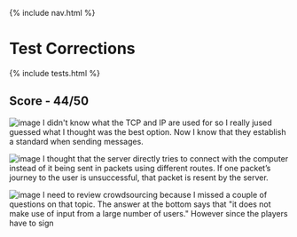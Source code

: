 {% include nav.html %}

# Test Corrections

{% include tests.html %}

## Score - 44/50
![image](https://user-images.githubusercontent.com/89223508/167192830-5035ebc7-2105-4f25-bd6f-f967d877ea0f.png)
I didn't know what the TCP and IP are used for so I really jused guessed what I thought was the best option. Now I know that they establish a standard when sending messages. 

![image](https://user-images.githubusercontent.com/89223508/167194007-27c60d18-dc93-4925-a4d9-6eb9aa6f6af7.png)
I thought that the server directly tries to connect with the computer instead of it being sent in packets using different routes. If one packet’s journey to the user is unsuccessful, that packet is resent by the server.

![image](https://user-images.githubusercontent.com/89223508/167194922-a71786c0-7804-4f36-b666-5498f44d5822.png)
I need to review crowdsourcing because I missed a couple of questions on that topic. The answer at the bottom says that "it does not make use of input from a large number of users." However since the players have to sign
